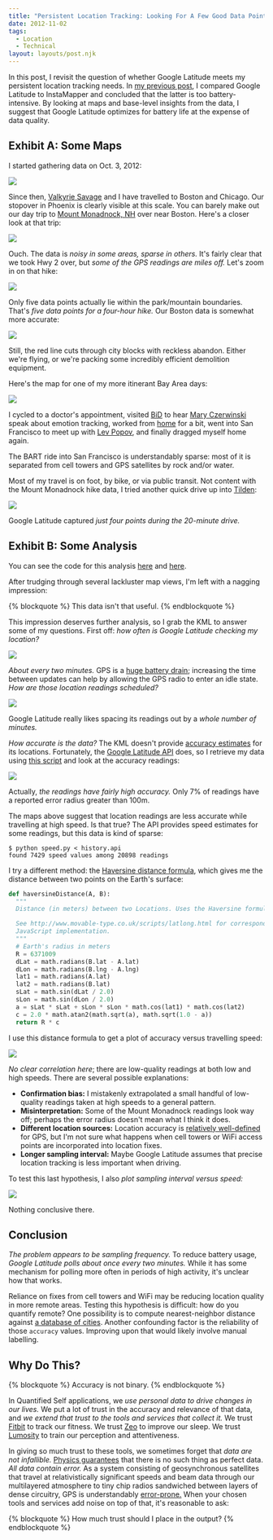 ```yaml
---
title: "Persistent Location Tracking: Looking For A Few Good Data Points"
date: 2012-11-02
tags:
  - Location
  - Technical
layout: layouts/post.njk
---
```


In this post, I revisit the question of whether Google Latitude meets my
persistent location tracking needs. In [my previous post](/blog/2012/10/29/persistent-location-tracking-picking-the-right-tool/), I compared
Google Latitude to InstaMapper and concluded that the latter is too
battery-intensive. By looking at maps and base-level insights from the data,
I suggest that Google Latitude optimizes for battery life at the expense of
data quality.

<!-- more -->

## Exhibit A: Some Maps

I started gathering data on Oct. 3, 2012:

<img src="https://lh5.googleusercontent.com/-kyl-kUDWe_M/UJgVi3pls3I/AAAAAAAAALg/zGsaBfNzY7s/s640/map-monthly.jpg" />

Since then, [Valkyrie Savage](http://www.eecs.berkeley.edu/~valkyrie/) and I have travelled to Boston and Chicago.
Our stopover in Phoenix is clearly visible at this scale. You can barely make
out our day trip to [Mount Monadnock, NH](http://goo.gl/maps/rLfNu) over near Boston. Here's a
closer look at that trip:

<img src="https://lh4.googleusercontent.com/-YJQip0zWnxQ/UJgVlFc_7pI/AAAAAAAAAMA/DjlCRjxouzo/s640/map-monadnock-trip.jpg" />

Ouch. The data is *noisy in some areas, sparse in others.* It's fairly clear that
we took Hwy 2 over, but *some of the GPS readings are miles off.* Let's zoom in
on that hike:

<img src="https://lh5.googleusercontent.com/-bg3DxaZTe6k/UJgVlqpW7ZI/AAAAAAAAAMI/t2Kn3hrhWJM/s640/map-monadnock-hike.jpg" />

Only five data points actually lie within the park/mountain boundaries. That's
*five data points for a four-hour hike.* Our Boston data is somewhat more
accurate:

<img src="https://lh3.googleusercontent.com/-6RFwbwjBEtI/UJgVmQk1KCI/AAAAAAAAAMQ/-Nhyp0LtoLw/s640/map-monadnock-boston.jpg" />

Still, the red line cuts through city blocks with reckless abandon. Either
we're flying, or we're packing some incredibly efficient demolition equipment.

Here's the map for one of my more itinerant Bay Area days:

<img src="https://lh5.googleusercontent.com/-xNNR5dnNV44/UJgVj3SZAEI/AAAAAAAAALw/6KvtDZYWel0/s640/map-busy-day.jpg" />

I cycled to a doctor's appointment, visited
[BiD](http://bid.berkeley.edu/) to hear [Mary Czerwinski](http://research.microsoft.com/en-us/people/marycz/) speak about emotion tracking, worked
from [home](http://goo.gl/maps/z7EuA) for a bit, went into San Francisco to meet up with
[Lev Popov](http://www.linkedin.com/in/levpopov), and finally dragged myself home again.

The BART ride into San Francisco is understandably sparse: most of it is
separated from cell towers and GPS satellites by rock and/or water.

Most of my travel is on foot, by bike, or via public transit. Not content
with the Mount Monadnock hike data, I tried another quick drive up into
[Tilden](http://goo.gl/maps/zk3AD):

<img src="https://lh5.googleusercontent.com/-MCZ55KYjgcE/UJgVjNWQ0FI/AAAAAAAAALo/pibM6xiJmUE/s640/map-drive-test.jpg" />

Google Latitude captured *just four points during the 20-minute drive.*

## Exhibit B: Some Analysis

You can see the code for this analysis
[here](https://github.com/candu/quantified-savagery-files/tree/master/Location/kml)
and [here](https://github.com/candu/quantified-savagery-files/tree/master/Location/api).

After trudging through several lackluster map views, I'm left with a
nagging impression:

{% blockquote %}
This data isn't that useful.
{% endblockquote %}

This impression deserves further analysis, so I grab the KML to answer some
of my questions. First off: *how often is Google Latitude checking my location?*

<img src="https://lh5.googleusercontent.com/-A7we5G7pYIw/UJb-xhCk_oI/AAAAAAAAAKk/O7ZwpxF_uQs/s640/timings-frequency.jpg" />

*About every two minutes.* GPS is a [huge battery drain](/blog/2012/10/29/persistent-location-tracking-picking-the-right-tool/);
increasing the time between updates can help by allowing the GPS radio to
enter an idle state. *How are those location readings scheduled?*

<img src="https://lh6.googleusercontent.com/-PMYu61X440I/UJb-yCEbuBI/AAAAAAAAAKs/umbJNuuVfo0/s640/timings-second-histogram.jpg" />

Google Latitude really likes spacing its readings out by a *whole number of
minutes.*

*How accurate is the data?* The KML doesn't provide [accuracy estimates](http://en.wikipedia.org/wiki/Dilution_of_precision_(GPS))
for its locations. Fortunately, the [Google Latitude API](https://developers.google.com/latitude/) does, so
I retrieve my data using [this script](https://github.com/candu/quantified-savagery-files/blob/master/Location/api/scrape.py) and look at the accuracy readings:

<img src="https://lh3.googleusercontent.com/-p5senVUtgqM/UJb-ybk3zEI/AAAAAAAAAK0/qUvLSvog15E/s640/accuracy-histogram.jpg" />

Actually, *the readings have fairly high accuracy.* Only 7% of readings have a
reported error radius greater than 100m.

The maps above suggest that location readings are less accurate while
travelling at high speed. Is that true? The API provides speed estimates
for some readings, but this data is kind of sparse:

```
$ python speed.py < history.api
found 7429 speed values among 20898 readings
```

I try a different method: the [Haversine distance formula](http://mathforum.org/library/drmath/view/51879.html), which
gives me the distance between two points on the Earth's surface:

```py
def haversineDistance(A, B):
  """
  Distance (in meters) between two Locations. Uses the Haversine formula.

  See http://www.movable-type.co.uk/scripts/latlong.html for corresponding
  JavaScript implementation.
  """
  # Earth's radius in meters
  R = 6371009
  dLat = math.radians(B.lat - A.lat)
  dLon = math.radians(B.lng - A.lng)
  lat1 = math.radians(A.lat)
  lat2 = math.radians(B.lat)
  sLat = math.sin(dLat / 2.0)
  sLon = math.sin(dLon / 2.0)
  a = sLat * sLat + sLon * sLon * math.cos(lat1) * math.cos(lat2)
  c = 2.0 * math.atan2(math.sqrt(a), math.sqrt(1.0 - a))
  return R * c
```

I use this distance formula to get a plot of accuracy versus travelling speed:

<img src="https://lh5.googleusercontent.com/-ba4lES16aCU/UJb-ytwI4OI/AAAAAAAAAK8/-OZvTHzgZjk/s144/accuracy-vs-speed.jpg" />

*No clear correlation here*; there are low-quality readings at both low and high
speeds. There are several possible explanations:

- **Confirmation bias:** I mistakenly extrapolated a small handful of
  low-quality readings taken at high speeds to a general pattern.
- **Misinterpretation:** Some of the Mount Monadnock readings look way off;
  perhaps the error radius doesn't mean what I think it does.
- **Different location sources:** Location accuracy is
  [relatively well-defined](http://en.wikipedia.org/wiki/Dilution_of_precision_(GPS)) for GPS, but I'm not sure what happens when
  cell towers or WiFi access points are incorporated into location fixes.
- **Longer sampling interval:** Maybe Google Latitude assumes that precise
  location tracking is less important when driving.

To test this last hypothesis, I also *plot sampling interval versus speed:*

<img src="https://lh5.googleusercontent.com/-__3m3z_oQfQ/UJcC4GeNhyI/AAAAAAAAALQ/HI6XQdHjtns/s640/timings-vs-speed.jpg" />

Nothing conclusive there.

## Conclusion

*The problem appears to be sampling frequency.* To reduce battery usage, *Google
Latitude polls about once every two minutes.* While it has some mechanism for
polling more often in periods of high activity, it's unclear how that works.

Reliance on fixes from cell towers and WiFi may be reducing location quality
in more remote areas. Testing this hypothesis is difficult: how do you
quantify remote? One possibility is to compute nearest-neighbor distance
against [a database of cities](http://www.maxmind.com/en/worldcities). Another confounding factor is the
reliability of those `accuracy` values. Improving upon that would likely
involve manual labelling.

## Why Do This?

{% blockquote %}
Accuracy is not binary.
{% endblockquote %}

In Quantified Self applications, we *use personal data to drive changes in our
lives.* We put a lot of trust in the accuracy and relevance of that data, and
*we extend that trust to the tools and services that collect it.*
We trust [Fitbit](http://www.fitbit.com/) to track our fitness.
We trust [Zeo](http://www.myzeo.com/sleep/) to improve our sleep.
We trust [Lumosity](http://www.lumosity.com/) to train our perception and attentiveness.

In giving so much trust to these tools, we sometimes forget that *data are not
infallible.*
[Physics guarantees](http://www.pbs.org/wgbh/aso/databank/entries/dp27un.html) that there is no such thing as perfect data. *All
data contain error.* As a system consisting of geosynchronous satellites that
travel at relativistically significant speeds and beam data
through our multilayered atmosphere to tiny chip radios sandwiched between
layers of dense circuitry, GPS is understandably [error-prone.](http://www.kowoma.de/en/gps/errors.htm)
When your chosen tools and services add noise on top of that, it's reasonable
to ask:

{% blockquote %}
How much trust should I place in the output?
{% endblockquote %}
